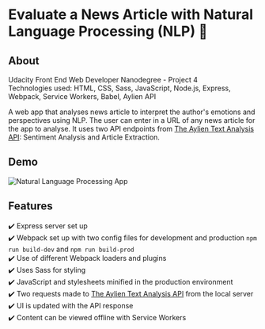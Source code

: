 # Evaluate a News Article with Natural Language Processing (NLP) :newspaper:

## About
Udacity Front End Web Developer Nanodegree - Project 4</br>
Technologies used: HTML, CSS, Sass, JavaScript, Node.js, Express, Webpack, Service Workers, Babel, Aylien API

A web app that analyses news article to interpret the author's emotions and perspectives using NLP. The user can enter in a URL of any news article for the app to analyse. It uses two API endpoints from [The Aylien Text Analysis API](https://docs.aylien.com/textapi/#getting-started): Sentiment Analysis and Article Extraction.

## Demo
![Natural Language Processing App](demo.gif)

## Features
:heavy_check_mark: Express server set up</br>
:heavy_check_mark: Webpack set up with two config files for development and production `npm run build-dev` and `npm run build-prod`</br>
:heavy_check_mark: Use of different Webpack loaders and plugins</br>
:heavy_check_mark: Uses Sass for styling</br>
:heavy_check_mark: JavaScript and stylesheets minified in the production environment</br>
:heavy_check_mark: Two requests made to [The Aylien Text Analysis API](https://docs.aylien.com/textapi/#getting-started) from the local server</br>
:heavy_check_mark: UI is updated with the API response</br>
:heavy_check_mark: Content can be viewed offline with Service Workers</br>